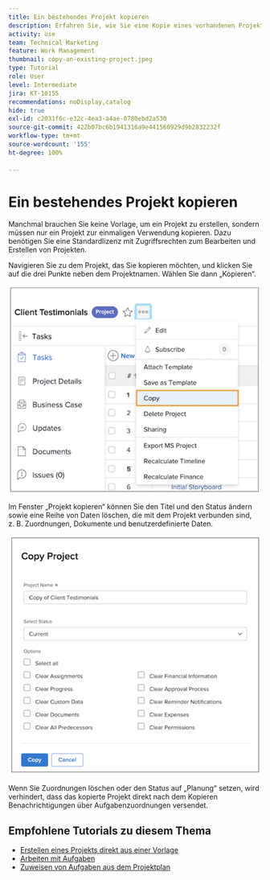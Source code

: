 ```yaml
---
title: Ein bestehendes Projekt kopieren
description: Erfahren Sie, wie Sie eine Kopie eines vorhandenen Projekts erstellen.
activity: use
team: Technical Marketing
feature: Work Management
thumbnail: copy-an-existing-project.jpeg
type: Tutorial
role: User
level: Intermediate
jira: KT-10155
recommendations: noDisplay,catalog
hide: true
exl-id: c2031f6c-e32c-4ea3-a4ae-0780ebd2a530
source-git-commit: 422b07bc6b1941316a9e441560929d9b2832232f
workflow-type: tm+mt
source-wordcount: '155'
ht-degree: 100%

---
```


# Ein bestehendes Projekt kopieren

Manchmal brauchen Sie keine Vorlage, um ein Projekt zu erstellen, sondern müssen nur ein Projekt zur einmaligen Verwendung kopieren. Dazu benötigen Sie eine Standardlizenz mit Zugriffsrechten zum Bearbeiten und Erstellen von Projekten.

Navigieren Sie zu dem Projekt, das Sie kopieren möchten, und klicken Sie auf die drei Punkte neben dem Projektnamen. Wählen Sie dann „Kopieren“.

![Menüoption „Projekt kopieren“](assets/copy-existing-01.png)

Im Fenster „Projekt kopieren“ können Sie den Titel und den Status ändern sowie eine Reihe von Daten löschen, die mit dem Projekt verbunden sind, z. B. Zuordnungen, Dokumente und benutzerdefinierte Daten.

![Optionen von „Projekt kopieren“](assets/copy-existing-02.png)

Wenn Sie Zuordnungen löschen oder den Status auf „Planung“ setzen, wird verhindert, dass das kopierte Projekt direkt nach dem Kopieren Benachrichtigungen über Aufgabenzuordnungen versendet.

## Empfohlene Tutorials zu diesem Thema

* [Erstellen eines Projekts direkt aus einer Vorlage](/help/manage-work/create-and-manage-project-templates/create-a-project-directly-from-a-template.md)
* [Arbeiten mit Aufgaben](/help/manage-work/tasks/work-with-tasks.md)
* [Zuweisen von Aufgaben aus dem Projektplan](/help/manage-work/tasks/assign-tasks-from-the-project-plan.md)
